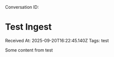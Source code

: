 Conversation ID: 

# Test Ingest

Received At: 2025-09-20T16:22:45.140Z
Tags: test

Some content from test
